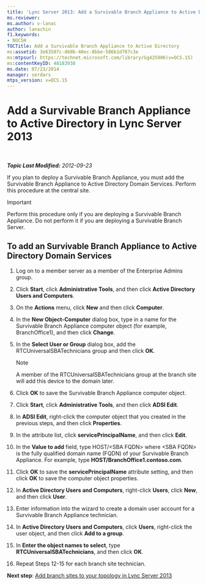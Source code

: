 ```yaml
---
title: 'Lync Server 2013: Add a Survivable Branch Appliance to Active Directory'
ms.reviewer: 
ms.author: v-lanac
author: lanachin
f1.keywords:
- NOCSH
TOCTitle: Add a Survivable Branch Appliance to Active Directory
ms:assetid: 3e63507c-d60b-40ec-8bbe-586b1d707c3e
ms:mtpsurl: https://technet.microsoft.com/library/Gg425906(v=OCS.15)
ms:contentKeyID: 48183938
ms.date: 07/23/2014
manager: serdars
mtps_version: v=OCS.15
---
```


<div data-xmlns="http://www.w3.org/1999/xhtml">

<div class="topic" data-xmlns="http://www.w3.org/1999/xhtml" data-msxsl="urn:schemas-microsoft-com:xslt" data-cs="http://msdn.microsoft.com/">

<div data-asp="http://msdn2.microsoft.com/asp">

# Add a Survivable Branch Appliance to Active Directory in Lync Server 2013

</div>

<div id="mainSection">

<div id="mainBody">

<span> </span>

_**Topic Last Modified:** 2012-09-23_

If you plan to deploy a Survivable Branch Appliance, you must add the Survivable Branch Appliance to Active Directory Domain Services. Perform this procedure at the central site.

<div>


> [!IMPORTANT]  
> Perform this procedure only if you are deploying a Survivable Branch Appliance. Do not perform it if you are deploying a Survivable Branch Server.



</div>

<div>

## To add an Survivable Branch Appliance to Active Directory Domain Services

1.  Log on to a member server as a member of the Enterprise Admins group.

2.  Click **Start**, click **Administrative Tools**, and then click **Active Directory Users and Computers**.

3.  On the **Actions** menu, click **New** and then click **Computer**.

4.  In the **New Object-Computer** dialog box, type in a name for the Survivable Branch Appliance computer object (for example, BranchOffice1), and then click **Change**.

5.  In the **Select User or Group** dialog box, add the RTCUniversalSBATechnicians group and then click **OK**.
    
    <div>
    

    > [!NOTE]  
    > A member of the RTCUniversalSBATechnicians group at the branch site will add this device to the domain later.

    
    </div>

6.  Click **OK** to save the Survivable Branch Appliance computer object.

7.  Click **Start**, click **Administrative Tools**, and then click **ADSI Edit**.

8.  In **ADSI Edit**, right-click the computer object that you created in the previous steps, and then click **Properties**.

9.  In the attribute list, click **servicePrincipalName**, and then click **Edit**.

10. In the **Value to add** field, type HOST/\<SBA FQDN\> where \<SBA FQDN\> is the fully qualified domain name (FQDN) of your Survivable Branch Appliance. For example, type **HOST/BranchOffice1.contoso.com**.

11. Click **OK** to save the **servicePrincipalName** attribute setting, and then click **OK** to save the computer object properties.

12. In **Active Directory Users and Computers**, right-click **Users**, click **New**, and then click **User**.

13. Enter information into the wizard to create a domain user account for a Survivable Branch Appliance technician.

14. In **Active Directory Users and Computers**, click **Users**, right-click the user object, and then click **Add to a group**.

15. In **Enter the object names to select**, type **RTCUniversalSBATechnicians**, and then click **OK**.

16. Repeat Steps 12-15 for each branch site technician.

**Next step**: [Add branch sites to your topology in Lync Server 2013](lync-server-2013-add-branch-sites-to-your-topology.md)

</div>

</div>

<span> </span>

</div>

</div>

</div>

